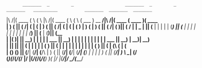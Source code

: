           _______  _        _                   _______  _        _        _______   _________          _______  _______  _______ 
|\     /|(  ____ \( \      ( \        |\     /|(  ____ \( \      ( \      (  ___  )  \__   __/|\     /|(  ____ \(  ____ )(  ____ \
| )   ( || (    \/| (      | (        | )   ( || (    \/| (      | (      | (   ) |     ) (   | )   ( || (    \/| (    )|| (    \/
| | _ | || (__    | |      | |        | (___) || (__    | |      | |      | |   | |     | |   | (___) || (__    | (____)|| (__    
| |( )| ||  __)   | |      | |        |  ___  ||  __)   | |      | |      | |   | |     | |   |  ___  ||  __)   |     __)|  __)   
| || || || (      | |      | |        | (   ) || (      | |      | |      | |   | |     | |   | (   ) || (      | (\ (   | (      
| () () || (____/\| (____/\| (____/\  | )   ( || (____/\| (____/\| (____/\| (___) |     | |   | )   ( || (____/\| ) \ \__| (____/\
(_______)(_______/(_______/(_______/  |/     \|(_______/(_______/(_______/(_______)     )_(   |/     \|(_______/|/   \__/(_______/
                                                                                                                                  